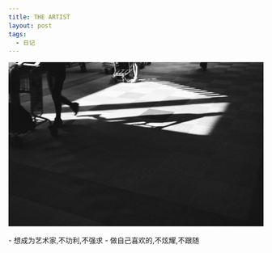 ```yaml
---
title: THE ARTIST
layout: post
tags:
  - 日记
---
```


[![Shadow](/media/files/2015/12/31/shadow.jpg)](/2017/03/18/the-artist.html)
<!-->
- 想成为艺术家,不功利,不强求

- 做自己喜欢的,不炫耀,不跟随
<!-->





